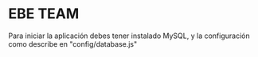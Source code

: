 # EBE TEAM

Para iniciar la aplicación debes tener instalado MySQL, y la configuración como describe en "config/database.js"
